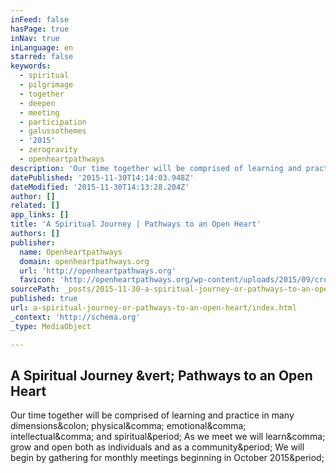 ```yaml
---
inFeed: false
hasPage: true
inNav: true
inLanguage: en
starred: false
keywords:
  - spiritual
  - pilgrimage
  - together
  - deepen
  - meeting
  - participation
  - galussothemes
  - '2015'
  - zerogravity
  - openheartpathways
description: 'Our time together will be comprised of learning and practice in many dimensions: physical, emotional, intellectual, and spiritual. As we meet we will learn, grow and open both as individuals and as a community. We will begin by gathering for monthly meetings beginning in October 2015.'
datePublished: '2015-11-30T14:14:03.948Z'
dateModified: '2015-11-30T14:13:28.204Z'
author: []
related: []
app_links: []
title: 'A Spiritual Journey | Pathways to an Open Heart'
authors: []
publisher:
  name: Openheartpathways
  domain: openheartpathways.org
  url: 'http://openheartpathways.org'
  favicon: 'http://openheartpathways.org/wp-content/uploads/2015/09/cropped-Heart-icon-192x192.png'
sourcePath: _posts/2015-11-30-a-spiritual-journey-or-pathways-to-an-open-heart.md
published: true
url: a-spiritual-journey-or-pathways-to-an-open-heart/index.html
_context: 'http://schema.org'
_type: MediaObject

---
```

<article style=""><h1>A Spiritual Journey &amp;vert; Pathways to an Open Heart</h1><p>Our time together will be comprised of learning and practice in many dimensions&amp;colon; physical&amp;comma; emotional&amp;comma; intellectual&amp;comma; and spiritual&amp;period; As we meet we will learn&amp;comma; grow and open both as individuals and as a community&amp;period; We will begin by gathering for monthly meetings beginning in October 2015&amp;period;</p></article>